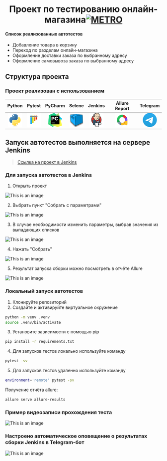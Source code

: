 <p align="center"> <h1 align="center">Проект по тестированию онлайн-магазина<a 
href="https://online.metro-cc.ru/" target="_blank"><img src="https://upload.wikimedia.org/wikipedia/commons/5/53/Logo_METRO.svg" alt="METRO" width="256" height="128"> 
</a> </h1> </p>

#### Список реализованных автотестов
- Добавление товара в корзину
- Переход по разделам онлайн-магазина
- Оформление доставки заказа по выбранному адресу
- Оформление самовывоза заказа по выбранному адресу

## Структура проекта
### Проект реализован с использованием
|                                   Python                                    |                                   Pytest                                    |                                              PyCharm                                              |                                            Selene                                            |                                    Jenkins                                    |                           Allure Report                            |                                Telegram                                 |
|:---------------------------------------------------------------------------:|:---------------------------------------------------------------------------:|:-------------------------------------------------------------------------------------------------:|:--------------------------------------------------------------------------------------------:|:-----------------------------------------------------------------------------:|:------------------------------------------------------------------:|:-----------------------------------------------------------------------:|
| <img src="/Images/python-original.svg" alt="Python" width="45" height="45"> | <img src="/Images/pytest-original.svg" alt="Pytest" width="45" height="45"> |             <img src="/Images/PyCharm_Icon.svg" alt="Pycharm" width="45" height="45"> |             <img src="/Images/selenoid.png" alt="Selene" width="45" height="45"> | <img src="/Images/jenkins-original.svg" alt="Jenkins" width="45" height="45"> | <img src="/Images/allure.png" alt="Allure" width="45" height="45"> | <img src="/Images/telegram.svg" alt="Telegram" width="45" height="45">  |

## Запуск автотестов выполняется на сервере Jenkins
> <a target="_blank" href="LINK">Ссылка на проект в Jenkins</a>

### Для запуска автотестов в Jenkins
1. Открыть проект

![This is an image](/Images/Screenshots/Jenkins_main.png)

2. Выбрать пункт "Собрать с параметрами"

![This is an image](/Images/Screenshots/Jenkins_main.png)

3. В случае необходимости изменить параметры, выбрав значения из выпадающих списков

![This is an image](/Images/Screenshots/Jenkins_main.png)

4. Нажать "Собрать"

![This is an image](/Images/Screenshots/Jenkins_main.png)

5. Результат запуска сборки можно посмотреть в отчёте Allure

![This is an image](/Images/Screenshots/allure_report.png)

### Локальный запуск автотестов
1. Клонируйте репозиторий
2. Создайте и активируйте виртуальное окружение
  ```bash
  python -m venv .venv
  source .venv/bin/activate
  ```
3. Установите зависимости с помощью pip
  ```bash
  pip install -r requirements.txt
  ```
4. Для запусков тестов локально используйте команду 
  ```bash
  pytest -sv
  ```
5. Для запусков тестов удаленно используйте команду 
  ```bash
  environment='remote' pytest -sv
  ```

Получение отчёта allure:
```bash
allure serve allure-results
``` 

### Пример видеозаписи прохождения теста
![This is an image](/Images/Screenshots/test_gif.gif)

### Настроено автоматическое оповещение о результатах сборки Jenkins в Telegram-бот
![This is an image](/Images/Screenshots/bot.png)
